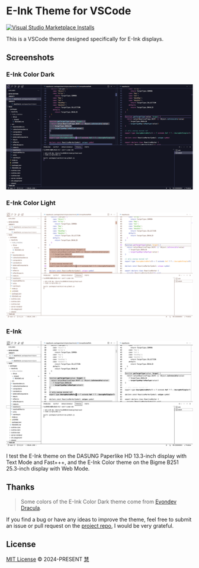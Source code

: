 # E-Ink Theme for VSCode

<a href="https://marketplace.visualstudio.com/items?itemName=hui890514.vscode-theme-e-ink" target="_blank"><img alt="Visual Studio Marketplace Installs" src="https://img.shields.io/visual-studio-marketplace/i/hui890514.vscode-theme-e-ink?logo=visual-studio-code&logoColor=ffffff&label=E-Ink%20Theme&labelColor=000000&color=dddddd" /></a>

This is a VSCode theme designed specifically for E-Ink displays.

## Screenshots

### E-Ink Color Dark

![e-ink-color-dark](./screenshots/e-ink-color-dark.png)

### E-Ink Color Light

![e-ink-color-light](./screenshots/e-ink-color-light.png)

### E-Ink

![e-ink](./screenshots/e-ink.png)

I test the E-Ink theme on the DASUNG Paperlike HD 13.3-inch display with Text Mode and Fast+++, and the E-Ink Color theme on the Bigme B251 25.3-inch display with Web Mode.

## Thanks

> Some colors of the E-Ink Color Dark theme come from [Evondev Dracula](https://marketplace.visualstudio.com/items?itemName=evondev.dracula-high-contrast).

If you find a bug or have any ideas to improve the theme, feel free to submit an issue or pull request on the [project repo](https://github.com/hui890514/vscode-theme-e-ink), I would be very grateful.

## License

[MIT License](https://github.com/hui890514/vscode-theme-e-ink/blob/main/LICENSE) © 2024-PRESENT [慧](https://github.com/hui890514)
